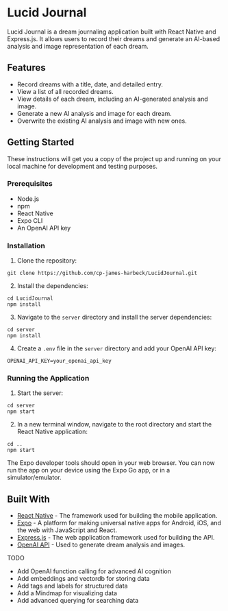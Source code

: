 # Lucid Journal

Lucid Journal is a dream journaling application built with React Native and Express.js. It allows users to record their dreams and generate an AI-based analysis and image representation of each dream.

## Features

- Record dreams with a title, date, and detailed entry.
- View a list of all recorded dreams.
- View details of each dream, including an AI-generated analysis and image.
- Generate a new AI analysis and image for each dream.
- Overwrite the existing AI analysis and image with new ones.

## Getting Started

These instructions will get you a copy of the project up and running on your local machine for development and testing purposes.

### Prerequisites

- Node.js
- npm
- React Native
- Expo CLI
- An OpenAI API key

### Installation

1. Clone the repository:

```
git clone https://github.com/cp-james-harbeck/LucidJournal.git
```

2. Install the dependencies:

```
cd LucidJournal
npm install
```

3. Navigate to the `server` directory and install the server dependencies:

```
cd server
npm install
```

4. Create a `.env` file in the `server` directory and add your OpenAI API key:

```
OPENAI_API_KEY=your_openai_api_key
```

### Running the Application

1. Start the server:

```
cd server
npm start
```

2. In a new terminal window, navigate to the root directory and start the React Native application:

```
cd ..
npm start
```

The Expo developer tools should open in your web browser. You can now run the app on your device using the Expo Go app, or in a simulator/emulator.

## Built With

- [React Native](https://reactnative.dev/) - The framework used for building the mobile application.
- [Expo](https://expo.dev/) - A platform for making universal native apps for Android, iOS, and the web with JavaScript and React.
- [Express.js](https://expressjs.com/) - The web application framework used for building the API.
- [OpenAI API](https://openai.com/) - Used to generate dream analysis and images.

TODO

- Add OpenAI function calling for advanced AI cognition 
- Add embeddings and vectordb for storing data
- Add tags and labels for structured data
- Add a Mindmap for visualizing data
- Add advanced querying for searching data